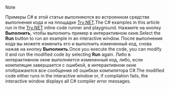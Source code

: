 
> [!NOTE]
> <span data-ttu-id="c8a2f-101">Примеры C# в этой статье выполняются во встроенном средстве выполнения кода и на площадке [Try.NET](https://try.dot.net).</span><span class="sxs-lookup"><span data-stu-id="c8a2f-101">The C# examples in this article run in the [Try.NET](https://try.dot.net) inline code runner and playground.</span></span> <span data-ttu-id="c8a2f-102">Нажмите на кнопку **Выполнить**, чтобы выполнить пример в интерактивном окне.</span><span class="sxs-lookup"><span data-stu-id="c8a2f-102">Select the **Run** button to run an example in an interactive window.</span></span> <span data-ttu-id="c8a2f-103">После выполнения кода вы можете изменить его и выполнить измененный код, снова нажав на кнопку **Выполнить**.</span><span class="sxs-lookup"><span data-stu-id="c8a2f-103">Once you execute the code, you can modify it and run the modified code by selecting **Run** again.</span></span> <span data-ttu-id="c8a2f-104">Либо в интерактивном окне выполняется измененный код, либо, если компиляция завершается с ошибкой, в интерактивном окне отображаются все сообщения об ошибках компилятора C#.</span><span class="sxs-lookup"><span data-stu-id="c8a2f-104">The modified code either runs in the interactive window or, if compilation fails, the interactive window displays all C# compiler error messages.</span></span>  
